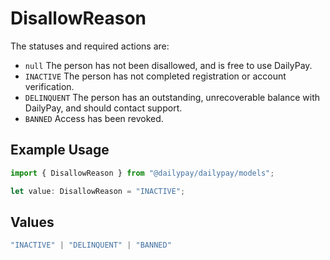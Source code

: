 # DisallowReason

The statuses and required actions are:
- `null` The person has not been disallowed, and is free to use DailyPay.
- `INACTIVE` The person has not completed registration or account verification.
- `DELINQUENT` The person has an outstanding, unrecoverable balance with DailyPay, and should contact support.
- `BANNED` Access has been revoked.


## Example Usage

```typescript
import { DisallowReason } from "@dailypay/dailypay/models";

let value: DisallowReason = "INACTIVE";
```

## Values

```typescript
"INACTIVE" | "DELINQUENT" | "BANNED"
```